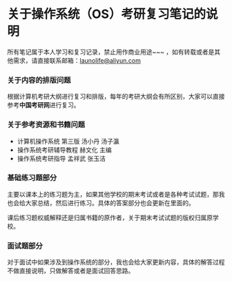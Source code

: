 # 关于操作系统（OS）考研复习笔记的说明

所有笔记属于本人学习和复习记录，禁止用作商业用途~~~ ，如有转载或者是其他需求，请直接联系邮箱：launolife@aliyun.com

### 关于内容的排版问题
根据计算机考研大纲进行复习和排版，每年的考研大纲会有所区别，大家可以直接参考**中国考研网**进行复习。


### 关于参考资源和书籍问题
  - 计算机操作系统 第三版 汤小丹 汤子瀛
  - 操作系统考研辅导教程 赫文化 主编
  - 操作系统考研指导 孟祥武 张玉洁 
  
### 基础练习题部分
主要以课本上的练习题为主，如果其他学校的期末考试或者是各种考试试题，那我也会给大家总结，然后进行练习。具体的答案部分也会更新在里面的。

课后练习题权威解释还是归属书籍的原作者，关于期末考试试题的版权归属原学校。

### 面试题部分
对于面试中如果涉及到操作系统的部分，我也会给大家更新内容，具体的解答过程不做直接说明，只做解答或者是面试回答思路。
